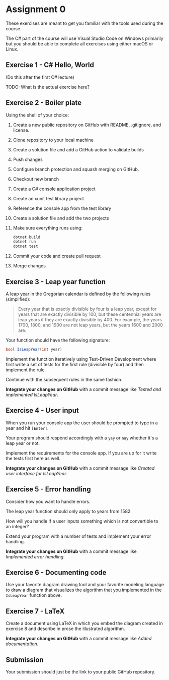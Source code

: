 # Assignment 0

These exercises are meant to get you familiar with the tools used during the course.

The C# part of the course will use Visual Studio Code on Windows primarily but you should be able to complete all exercises using either macOS or Linux.


## Exercise 1 - C# Hello, World

(Do this after the first C# lecture)

TODO: What is the actual exercise here?

## Exercise 2 - Boiler plate

Using the shell of your choice:

1. Create a new public repository on GitHub with README, .gitignore, and license.
1. Clone repository to your local machine
1. Create a solution file and add a GitHub action to validate builds
1. Push changes
1. Configure branch protection and squash merging on GitHub.
1. Checkout new branch
1. Create a C# console application project
1. Create an xunit test library project
1. Reference the console app from the test library
1. Create a solution file and add the two projects
1. Make sure everything runs using:

   ```bash
   dotnet build
   dotnet run
   dotnet test
   ```

1. Commit your code and create pull request
1. Merge changes

## Exercise 3 - Leap year function

A leap year in the Gregorian calendar is defined by the following rules (simplified):

> Every year that is exactly divisible by four is a leap year, except for years that are exactly divisible by 100, but these centennial years are leap years if they are exactly divisible by 400. For example, the years 1700, 1800, and 1900 are not leap years, but the years 1600 and 2000 are.

Your function should have the following signature:

```csharp
bool IsLeapYear(int year)
```

Implement the function iteratively using Test-Driven Development where first write a set of tests for the first rule (divisible by four) and then implement the rule.

Continue with the subsequent rules in the same fashion.

**Integrate your changes on GitHub** with a commit message like *Tested and implemented IsLeapYear*.


## Exercise 4 - User input

When you run your console app the user should be prompted to type in a year and hit `[Enter]`.

Your program should respond accordingly with a `yay` or `nay` whether it's a leap year or not.

Implement the requirements for the console app. If you are up for it write the tests first here as well.

**Integrate your changes on GitHub** with a commit message like *Created user interface for IsLeapYear*.


## Exercise 5 - Error handling

Consider how you want to handle errors.

The leap year function should only apply to years from 1582.

How will you handle if a user inputs something which is not convertible to an integer?

Extend your program with a number of tests and implement your error handling.

**Integrate your changes on GitHub** with a commit message like *Implemented error handling*.


## Exercise 6 - Documenting code

Use your favorite diagram drawing tool and your favorite modeling language to draw a diagram that visualizes the algorithm that you implemented in the `IsLeapYear` function above.


## Exercise 7 - LaTeX

Create a document using LaTeX in which you embed the diagram created in exercise 8 and describe in prose the illustrated algorithm.

**Integrate your changes on GitHub** with a commit message like *Added documentation*.

## Submission

Your submission should just be the link to your public GitHub repository.
